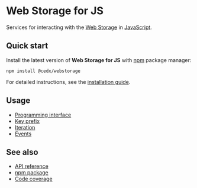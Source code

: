 # Web Storage for JS
Services for interacting with the [Web Storage](https://developer.mozilla.org/docs/Web/API/Storage)
in [JavaScript](https://developer.mozilla.org/docs/Web/JavaScript).
	
## Quick start
Install the latest version of **Web Storage for JS** with [npm](https://www.npmjs.com) package manager:

```shell
npm install @cedx/webstorage
```

For detailed instructions, see the [installation guide](installation.md).

## Usage
- [Programming interface](usage/api.md)
- [Key prefix](usage/key_prefix.md)
- [Iteration](usage/iteration.md)
- [Events](usage/events.md)

## See also
- [API reference](api/)
- [npm package](https://www.npmjs.com/package/@cedx/webstorage)
- [Code coverage](https://app.codecov.io/gh/cedx/webstorage.js)
